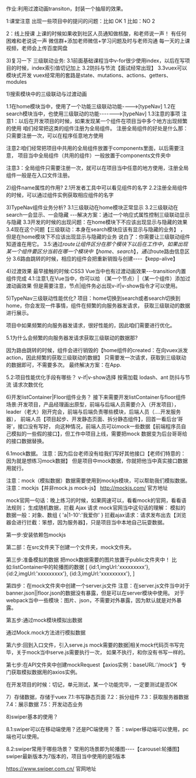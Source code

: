作业:利用过渡动画transiton，封装一个抽屉的效果。



1:课堂注意
出现一些项目中的提问的问题：比如 OK    1
                         比如：NO    2

2：线上授课
上课的时候如果收到社区人员通知做核酸，和老师说一声！
有任何困难和老说说一声
微信群+添加老师微信+学习问题及时与老师沟通
每一天的上课视频，老师会上传百度网盘





3)复习一下
三级联动业务:
3.1前面基础课程当中v-for很少使用index，以后在写项目的时候，index索引值切记加上
3.2防抖与节流【面试经常出现】
3.3vuex可以模块式开发
vuex经常用的套路是state、mutations、actions、getters、modules



1)搜索模块中的三级联动与过渡动画


1.1在home模块当中，使用了一个功能三级联动功能---->[typeNav]
1.2在search模块当中，也使用三级联动的功能------->[typeNav]
1.3注意的事项
注意1：以后在开发项目的时候，如果发现某一个组件在项目当中多个地方出现频繁的使用
咱们经常把这类的组件注册为全局组件。
注册全局组件的好处是什么那：只需要注册一次，可以在程序任意地方使用

注意2:咱们经常把项目中共用的全局组件放置于components里面，以后需要注意，
项目当中全局组件（共用的组件）一般放置于components文件夹中

注意3：全局组件只需要注册一次，就可以在项目当中任意的地方使用，注册全局组件一般是在入口文件注册。



2)组件name属性的作用?
2.1开发者工具中可以看见组件的名字
2.2注册全局组件的时候，可以通过组件实例获取相应组件的名字




3)TypeNav组件业务分析?
3.1三级联动在home模块正常显示
3.2三级联动在search一会显示、一会隐藏 ---解决方案：通过一个响应式属性控制三级联动显示与隐藏
3.3开发的时候的出现问题：在home模块下不应该出现显示与隐藏的效果
3.4现在这个问题【三级联动：本身在search模块应该有显示与隐藏的业务】 ，但是在home模块下不应该出现显示与隐藏的业务
说白了：你需要让三级联动组件知道谁在用它。
3.5:通过$route让组件区分在那个模块下
以后在工作中，如果出现某一个组件要区分当前在哪一个模块中【home、search】，通过$route路由信息区分
3.6路由跳转的时候，相应的组件会把重新销毁与创建----【kepp-alive】





4)过渡效果
最早接触的时候:CSS3
Vue当中也有过渡动画效果---transition内置组件完成
4.1:注意1,在Vue当中，你可以给 （某一个节点）|（某一个组件）添加过渡动画效果
但是需要注意，节点|组件务必出现v-if|v-show指令才可以使用。




5)TypeNav三级联动性能优化?
项目：home切换到search或者search切换到home，你会发现一件事情，组件在频繁的向服务器发请求，
获取三级联动的数据进行展示。

项目中如果频繁的向服务器发请求，很好性能的，因此咱们需要进行优化。


5.1为什么会频繁的向服务器发请求获取三级联动的数据那?

因为路由跳转的时候，组件会进行销毁的【home组件的created：在向vuex派发action，因此频繁的获取三级联动的数据】
只需要发一次请求，获取到三级联动的数据即可，不需要多次。
最终解决方案：在App.



5.2:项目性能优化手段有哪些？
v-if|v-show选择
按需加载          lodash、ant
防抖与节流
请求次数优化




6)开发listContainer|Floor组件业务？
接下来需要开发listContainer与floor组件
场景:开发项目，产品经理画出原型，前端与后端人员需要介入（开发项目），
leader（老大）刚开完会，前端与后端负责哪些模块，后端人员（....开发服务器），
前端人员【项目起步、开发静态页面、拆分静态组件】，回首一看后台‘哥哥’，接口没有写好，
向这种情况，前端人员可以mock一些数据【前端程序员自己模拟的一些假的接口】，但工作中项目上线，需要把mock
数据变为后台哥哥给的接口数据替换。


6.1mock数据。
注意：因为后台老师没有给我们写好其他接口【老师们特意的：因为就是想练习mock数据】
但是项目中mock数据，你就把他当中真实接口数据用就行。

注意：mock（模拟数据）数据需要使用到mockjs模块，可以帮助我们模拟数据。
注意：mockjs【并非mock.js mock-js】
http://mockjs.com/  官方地址

mock官网一句话：晚上练习的时候，如果网速可以，看看mock的官网，看看语法规则；
生成随机数据，拦截 Ajax 请求
mock官网当中这句话的理解：
模拟的数据一般：对象、数组
{
    'a|1-10':'我爱你'
}
拦截ajax请求：请求发布出去【浏览器会进行拦截：笨想，因为服务器】，只是项目当中本地自己玩耍数据。


第一步:安装依赖包mockjs

第二部：在src文件夹下创建一个文件夹，mock文件夹。

第三步:准备模拟的数据
把mock数据需要的图片放置于public文件夹中！
比如:listContainer中的轮播图的数据
[
   {id:1,imgUrl:'xxxxxxxxx'}, 
   {id:2,imgUrl:'xxxxxxxxx'}, 
   {id:3,imgUrl:'xxxxxxxxx'}, 
]

第四步：在mock文件夹中创建一个server.js文件
注意：在server.js文件当中对于banner.json||floor.json的数据没有暴露，但是可以在server模块中使用。
对于webpack当中一些模块：图片、json，不需要对外暴露，因为默认就是对外暴露。


第五步:通过mock模块模拟出数据

通过Mock.mock方法进行模拟数据


第六步:回到入口文件，引入serve.js
mock需要的数据|相关mock代码页书写完毕，关于mock当中serve.js需要执行一次，
如果不执行，和你没有书写一样的。



第七步:在API文件夹中创建mockRequest【axios实例：baseURL:'/mock'】
专门获取模拟数据用的axios实例。

在开发项目的时候：切记，单元测试，某一个功能完毕，一定要测试是否OK




7）存储数据，存储于vuex
7.1:书写静态页面
7.2：拆分组件
7.3：获取服务器数据
7.4：展示数据
7.5：开发动态业务




8)swiper基本的使用？

8.1:swiper可以在移动端使用？还是PC端使用？
答：swiper移动端可以使用，pc端也可以使用。

8.2:swiper常用于哪些场景？
常用的场景即为轮播图----【carousel:轮播图】
swiper最新版本为7版本的，项目当中使用的是5版本

https://www.swiper.com.cn/ 官网地址





























































